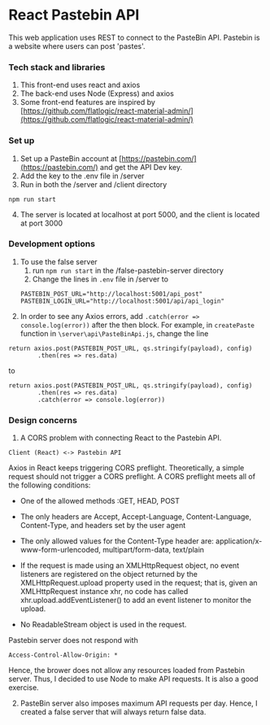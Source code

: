 # React Pastebin API
This web application uses REST to connect to the PasteBin API. Pastebin is a website where users can post 'pastes'.

### Tech stack and libraries
1. This front-end uses react and axios
1. The back-end uses Node (Express) and axios
1. Some front-end features are inspired by [https://github.com/flatlogic/react-material-admin/](https://github.com/flatlogic/react-material-admin/)

### Set up
1. Set up a PasteBin account at [https://pastebin.com/](https://pastebin.com/) and get the API Dev key. 
2. Add the key to the .env file in /server
3. Run in both the /server and /client directory
```
npm run start
```


4. The server is located at localhost at port 5000, and the client is located at port 3000

### Development options
1. To use the false server
    1. run `npm run start` in the /false-pastebin-server directory
    1. Change the lines in `.env` file in /server to 
    ```
    PASTEBIN_POST_URL="http://localhost:5001/api_post"
    PASTEBIN_LOGIN_URL="http://localhost:5001/api/api_login"
    ```
2. In order to see any Axios errors, add `.catch(error => console.log(error))` after the then block. For example, in `createPaste` function in `\server\api\PasteBinApi.js`, change the line
```
return axios.post(PASTEBIN_POST_URL, qs.stringify(payload), config)
        .then(res => res.data)
```
to
```
return axios.post(PASTEBIN_POST_URL, qs.stringify(payload), config)
        .then(res => res.data)
        .catch(error => console.log(error))
```

### Design concerns
1. A CORS problem with connecting React to the Pastebin API. 
```
Client (React) <-> Pastebin API
```

Axios in React keeps triggering CORS preflight. Theoretically, a simple request should not trigger a CORS preflight. A CORS preflight meets all of the following conditions:

- One of the allowed methods :GET, HEAD, POST
    
- The only headers are Accept, Accept-Language, Content-Language, Content-Type, and headers set by the user agent
    
- The only allowed values for the Content-Type header are: application/x-www-form-urlencoded, multipart/form-data, text/plain
    
- If the request is made using an XMLHttpRequest object, no event listeners are registered on the object returned by the XMLHttpRequest.upload property used in the request; that is, given an XMLHttpRequest instance xhr, no code has called xhr.upload.addEventListener() to add an event listener to monitor the upload.
    
- No ReadableStream object is used in the request.
    
Pastebin server does not respond with 
```
Access-Control-Allow-Origin: *
```
Hence, the brower does not allow any resources loaded from Pastebin server. Thus, I decided to use Node to make API requests. It is also a good exercise.

2. PasteBin server also imposes maximum API requests per day. Hence, I created a false server that will always return false data.
